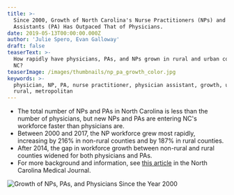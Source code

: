 ```yaml
---
title: >-
  Since 2000, Growth of North Carolina's Nurse Practitioners (NPs) and Physician
  Assistants (PA) Has Outpaced That of Physicians.
date: 2019-05-13T00:00:00.000Z
author: 'Julie Spero, Evan Galloway'
draft: false
teaserText: >-
  How rapidly have physicians, PAs, and NPs grown in rural and urban counties in
  NC?
teaserImage: /images/thumbnails/np_pa_growth_color.jpg
keywords: >-
  physician, NP, PA, nurse practitioner, physician assistant, growth, urban,
  rural, metropolitan
---
```


* The total number of NPs and PAs in North Carolina is less than the number of physicians, but new NPs and PAs are entering NC's workforce faster than physicians are.
* Between 2000 and 2017, the NP workforce grew most rapidly, increasing by 216% in non-rural counties and by 187% in rural counties.
* After 2014, the gap in workforce growth between non-rural and rural counties widened for both physicians and PAs.
* For more background and information, see [this article](http://www.ncmedicaljournal.com/content/80/3/186.full) in the North Carolina Medical Journal.

![Growth of NPs, PAs, and Physicians Since the Year 2000](/images/posts/np_pa_growth_color.png)
